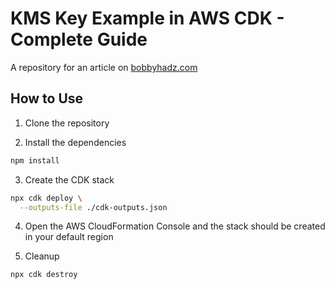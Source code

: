 # KMS Key Example in AWS CDK - Complete Guide

A repository for an article on
[bobbyhadz.com](https://bobbyhadz.com/blog/aws-cdk-kms-key-example)

## How to Use

1. Clone the repository

2. Install the dependencies

```bash
npm install
```

3. Create the CDK stack

```bash
npx cdk deploy \
  --outputs-file ./cdk-outputs.json
```

4. Open the AWS CloudFormation Console and the stack should be created in your
   default region

5. Cleanup

```bash
npx cdk destroy
```
